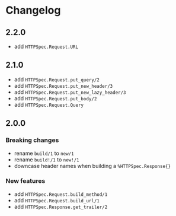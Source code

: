 # Changelog

## 2.2.0

- add `HTTPSpec.Request.URL`

## 2.1.0

- add `HTTPSpec.Request.put_query/2`
- add `HTTPSpec.Request.put_new_header/3`
- add `HTTPSpec.Request.put_new_lazy_header/3`
- add `HTTPSpec.Request.put_body/2`
- add `HTTPSpec.Request.Query`

## 2.0.0

### Breaking changes

- rename `build/1` to `new/1`
- rename `build!/1` to `new!/1`
- downcase header names when building a `%HTTPSpec.Response{}`

### New features

- add `HTTPSpec.Request.build_method/1`
- add `HTTPSpec.Request.build_url/1`
- add `HTTPSpec.Response.get_trailer/2`
